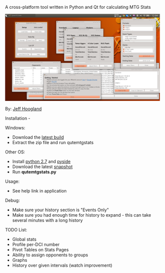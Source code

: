 A cross-platform tool written in Python and Qt for calculating MTG Stats

![alt text](https://raw.githubusercontent.com/JeffHoogland/qutemtgstats/master/Screenshots/QuteExpanded.png "Qute MTG Stats") 

By: [Jeff Hoogland](http://www.jeffhoogland.com/)

Installation -

Windows:
- Download the [latest build](https://github.com/JeffHoogland/qutemtgstats/blob/master/build/qutemtgstats-windows.zip?raw=true)
- Extract the zip file and run qutemtgstats

Other OS:
- Install [python 2.7](https://www.python.org/downloads/) and [pyside](http://qt-project.org/wiki/PySideDownloads)
- Download the latest [snapshot](https://github.com/JeffHoogland/qutemtgstats/blob/master/build/qutemtgstats-raw.tar.gz?raw=true)
- Run **qutemtgstats.py**

Usage:
- See help link in application

Debug:
- Make sure your history section is "Events Only"
- Make sure you had enough time for history to expand - this can take several minutes with a long history

TODO List:

- Global stats
- Profile per-DCI number
- Pivot Tables on Stats Pages
- Ability to assign opponents to groups
- Graphs
- History over given intervals (watch improvement)
